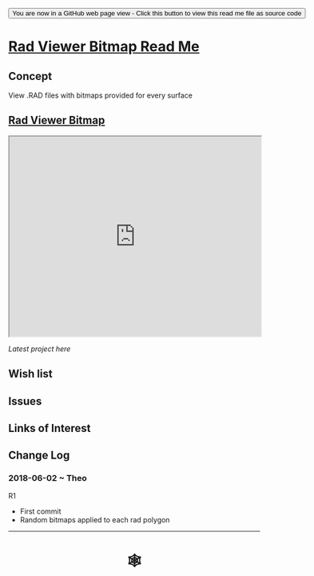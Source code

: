 <span style=display:none; >[You are now in a GitHub source code view - click this link to view Read Me file as a web page]( http://www.ladybug.tools/spider/index.html#rad-viewer/rad-viewer-bitmap/README.md "View file as a web page." ) </span>

<div><input type=button onclick="window.location.href='https://github.com/ladybug-tools/spider/blob/master/rad-viewer/rad-viewer-bitmap/README.md'"
value="You are now in a GitHub web page view - Click this button to view this read me file as source code" ></div>

# [Rad Viewer Bitmap Read Me]( #rad-viewer/rad-viewer-bitmap/README.md )


## Concept

View .RAD files with bitmaps provided for every surface


## [Rad Viewer Bitmap]( http://www.ladybug.tools/spider/rad-viewer/rad-viewer-bitmap/r1/rad-viewer-bitmap.html )

<div><iframe class=iframeReadMe src=http://www.ladybug.tools/spider/rad-viewer/rad-viewer-bitmap/r1/rad-viewer-bitmap.html width=100% height=400px >Iframes are not displayed on github.com</iframe></div>

_Latest project here_


## Wish list


## Issues



## Links of Interest



## Change Log

### 2018-06-02 ~ Theo

R1
* First commit
* Random bitmaps applied to each rad polygon


***

# <center title="hello!" ><a href=javascript:window.scrollTo(0,0); style=text-decoration:none; > &#x1f578; </a></center>



